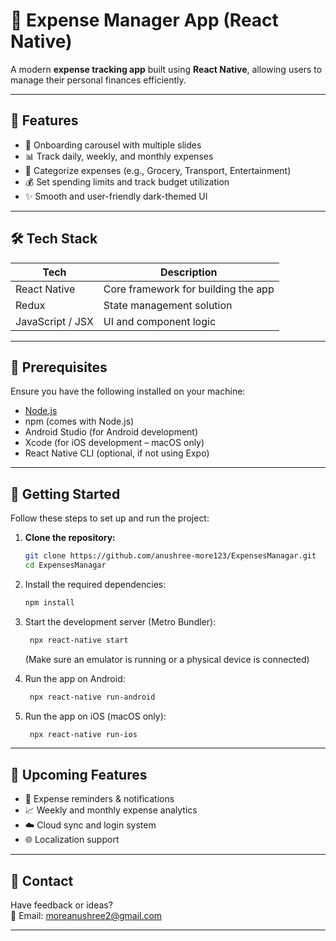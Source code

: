 # 💸 Expense Manager App (React Native)

A modern **expense tracking app** built using **React Native**, allowing users to manage their personal finances efficiently.

---

## 📱 Features

- 🚀 Onboarding carousel with multiple slides
- 📊 Track daily, weekly, and monthly expenses
- 🧾 Categorize expenses (e.g., Grocery, Transport, Entertainment)
- 💰 Set spending limits and track budget utilization
- ✨ Smooth and user-friendly dark-themed UI

---

## 🛠️ Tech Stack

| Tech             | Description                         |
| ---------------- | ----------------------------------- |
| React Native     | Core framework for building the app |
| Redux            | State management solution           |
| JavaScript / JSX | UI and component logic              |

---

## 🔧 Prerequisites

Ensure you have the following installed on your machine:

- [Node.js](https://nodejs.org/)
- npm (comes with Node.js)
- Android Studio (for Android development)
- Xcode (for iOS development – macOS only)
- React Native CLI (optional, if not using Expo)

---

## 🚀 Getting Started

Follow these steps to set up and run the project:

1. **Clone the repository:**

   ```bash
   git clone https://github.com/anushree-more123/ExpensesManagar.git
   cd ExpensesManagar

   ```

2. Install the required dependencies:

   ```bash
   npm install

   ```

3. Start the development server (Metro Bundler):

   ```bash
    npx react-native start
   ```

   (Make sure an emulator is running or a physical device is connected)

4. Run the app on Android:

   ```bash
    npx react-native run-android
   ```

5. Run the app on iOS (macOS only):
   ```bash
    npx react-native run-ios
   ```

---

## 🔐 Upcoming Features

- 🔔 Expense reminders & notifications
- 📈 Weekly and monthly expense analytics
- ☁️ Cloud sync and login system
- 🌐 Localization support

---

## 📧 Contact

Have feedback or ideas?  
📩 Email: moreanushree2@gmail.com

---
